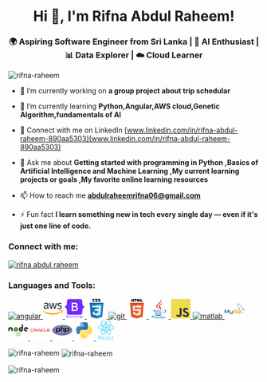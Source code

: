 <h1 align="center">Hi 👋, I'm Rifna Abdul Raheem!</h1>
<h3 align="center">🌍 Aspiring Software Engineer from Sri Lanka | 🤖 AI Enthusiast | 📊 Data Explorer | ☁️ Cloud Learner</h3>

<p align="left"> <img src="https://komarev.com/ghpvc/?username=rifna-raheem&label=Profile%20views&color=0e75b6&style=flat" alt="rifna-raheem" /> </p>

- 🔭 I’m currently working on **a group project about trip schedular**

- 🌱 I’m currently learning **Python,Angular,AWS cloud,Genetic Algorithm,fundamentals of AI**

- 💼 Connect with me on LinkedIn [www.linkedin.com/in/rifna-abdul-raheem-890aa5303](www.linkedin.com/in/rifna-abdul-raheem-890aa5303)

- 💬 Ask me about **Getting started with programming in Python ,Basics of Artificial Intelligence and Machine Learning ,My current learning projects or goals ,My favorite online learning resources**

- 📫 How to reach me **abdulraheemrifna06@gmail.com**

- ⚡ Fun fact **I learn something new in tech every single day — even if it's just one line of code.**

<h3 align="left">Connect with me:</h3>
<p align="left">
<a href="https://linkedin.com/in/rifna abdul raheem" target="blank"><img align="center" src="https://raw.githubusercontent.com/rahuldkjain/github-profile-readme-generator/master/src/images/icons/Social/linked-in-alt.svg" alt="rifna abdul raheem" height="30" width="40" /></a>
</p>

<h3 align="left">Languages and Tools:</h3>
<p align="left"> <a href="https://angular.io" target="_blank" rel="noreferrer"> <img src="https://angular.io/assets/images/logos/angular/angular.svg" alt="angular" width="40" height="40"/> </a> <a href="https://aws.amazon.com" target="_blank" rel="noreferrer"> <img src="https://raw.githubusercontent.com/devicons/devicon/master/icons/amazonwebservices/amazonwebservices-original-wordmark.svg" alt="aws" width="40" height="40"/> </a> <a href="https://getbootstrap.com" target="_blank" rel="noreferrer"> <img src="https://raw.githubusercontent.com/devicons/devicon/master/icons/bootstrap/bootstrap-plain-wordmark.svg" alt="bootstrap" width="40" height="40"/> </a> <a href="https://www.w3schools.com/css/" target="_blank" rel="noreferrer"> <img src="https://raw.githubusercontent.com/devicons/devicon/master/icons/css3/css3-original-wordmark.svg" alt="css3" width="40" height="40"/> </a> <a href="https://git-scm.com/" target="_blank" rel="noreferrer"> <img src="https://www.vectorlogo.zone/logos/git-scm/git-scm-icon.svg" alt="git" width="40" height="40"/> </a> <a href="https://www.w3.org/html/" target="_blank" rel="noreferrer"> <img src="https://raw.githubusercontent.com/devicons/devicon/master/icons/html5/html5-original-wordmark.svg" alt="html5" width="40" height="40"/> </a> <a href="https://www.java.com" target="_blank" rel="noreferrer"> <img src="https://raw.githubusercontent.com/devicons/devicon/master/icons/java/java-original.svg" alt="java" width="40" height="40"/> </a> <a href="https://developer.mozilla.org/en-US/docs/Web/JavaScript" target="_blank" rel="noreferrer"> <img src="https://raw.githubusercontent.com/devicons/devicon/master/icons/javascript/javascript-original.svg" alt="javascript" width="40" height="40"/> </a> <a href="https://www.mathworks.com/" target="_blank" rel="noreferrer"> <img src="https://upload.wikimedia.org/wikipedia/commons/2/21/Matlab_Logo.png" alt="matlab" width="40" height="40"/> </a> <a href="https://www.mysql.com/" target="_blank" rel="noreferrer"> <img src="https://raw.githubusercontent.com/devicons/devicon/master/icons/mysql/mysql-original-wordmark.svg" alt="mysql" width="40" height="40"/> </a> <a href="https://nodejs.org" target="_blank" rel="noreferrer"> <img src="https://raw.githubusercontent.com/devicons/devicon/master/icons/nodejs/nodejs-original-wordmark.svg" alt="nodejs" width="40" height="40"/> </a> <a href="https://www.oracle.com/" target="_blank" rel="noreferrer"> <img src="https://raw.githubusercontent.com/devicons/devicon/master/icons/oracle/oracle-original.svg" alt="oracle" width="40" height="40"/> </a> <a href="https://www.php.net" target="_blank" rel="noreferrer"> <img src="https://raw.githubusercontent.com/devicons/devicon/master/icons/php/php-original.svg" alt="php" width="40" height="40"/> </a> <a href="https://www.python.org" target="_blank" rel="noreferrer"> <img src="https://raw.githubusercontent.com/devicons/devicon/master/icons/python/python-original.svg" alt="python" width="40" height="40"/> </a> <a href="https://reactjs.org/" target="_blank" rel="noreferrer"> <img src="https://raw.githubusercontent.com/devicons/devicon/master/icons/react/react-original-wordmark.svg" alt="react" width="40" height="40"/> </a> </p>

<p><img align="left" src="https://github-readme-stats.vercel.app/api/top-langs?username=rifna-raheem&show_icons=true&locale=en&layout=compact" alt="rifna-raheem" /></p>

<p>&nbsp;<img align="center" src="https://github-readme-stats.vercel.app/api?username=rifna-raheem&show_icons=true&locale=en" alt="rifna-raheem" /></p>

<p><img align="center" src="https://github-readme-streak-stats.herokuapp.com/?user=rifna-raheem&" alt="rifna-raheem" /></p>
